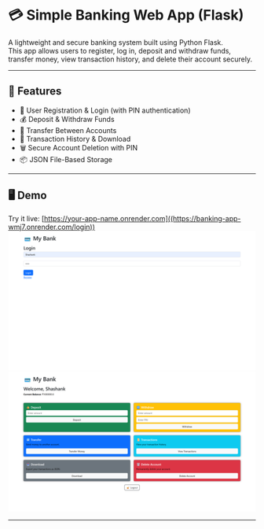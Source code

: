 # 💳 Simple Banking Web App (Flask)

A lightweight and secure banking system built using Python Flask.  
This app allows users to register, log in, deposit and withdraw funds, transfer money, view transaction history, and delete their account securely.

---

## 🚀 Features

- 🔐 User Registration & Login (with PIN authentication)
- 💰 Deposit & Withdraw Funds
- 🔁 Transfer Between Accounts
- 📜 Transaction History & Download
- 🗑️ Secure Account Deletion with PIN
- 📦 JSON File-Based Storage

---

## 🖥️ Demo

Try it live: [https://your-app-name.onrender.com]((https://banking-app-wmj7.onrender.com/login))
![Homepage Screenshot](images/1.png)
![Projects Section](images/2.png)


---


